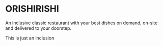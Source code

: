 # ORISHIRISHI
An inclusive classic restaurant with your best dishes on demand, on-site and delivered to your doorstep.

This is just an inclusion
